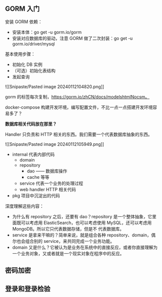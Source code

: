 ## GORM 入门

安装 GORM 依赖：

- 安装本体：go get -u gorm.io/gorm
- 安装对应数据库的驱动，注意 GORM 做了二次封装：go get -u gorm.io/driver/mysql

基本使用步骤：

- 初始化 DB 实例
- （可选）初始化表结构
- 发起查询

![[Snipaste/Pasted image 20240112104820.png]]

gorm 的标签每次复制，https://gorm.io/zhCN/docs/modelshtmlNocsm。

docker-compose 构建开发环境，编写配置文件，不比一点一点搭建开发环境容易多了？

**数据库相关代码放在那里？**

Handler 只负责和 HTTP 相关的东西。我们需要一个代表数据库抽象的东西。

![[Snipaste/Pasted image 20240112105949.png]]

- internal 代表内部代码
	- domain
	- repository
		- dao —— 数据库操作
		- cache 等等
	- service 代表一个业务的处理过程
	- web handler HTTP 相关代码
- pkg 项目中沉淀出的代码

深度理解这些内容：  

- 为什么有 repository 之后，还要有 dao？repository 是一个整体抽象，它里面既可以考虑用 ElasticSearch，也可以考虑使用 MySQL，还可以考虑用 MongoDB。所以它只代表数据存储，但是不 代表数据库。
- service 是拿来干嘛的？简单来说，就是组合各种 repository、domain，偶尔也会组合别的 service，来共同完成一个业务功能。
- domain 又是什么？它被认为是业务在系统中的直接反应，或者你直接理解为一个业务对象，又或者就是一个现实对象在程序中的反应。

## 密码加密

## 登录和登录检验
